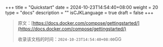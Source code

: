 +++
title = "Quickstart"
date = 2024-10-23T14:54:40+08:00
weight = 20
type = "docs"
description = ""
isCJKLanguage = true
draft = false
+++

> 原文：[https://docs.docker.com/compose/gettingstarted/](https://docs.docker.com/compose/gettingstarted/)
>
> 收录该文档的时间：`2024-10-23T14:54:40+08:00`GG
